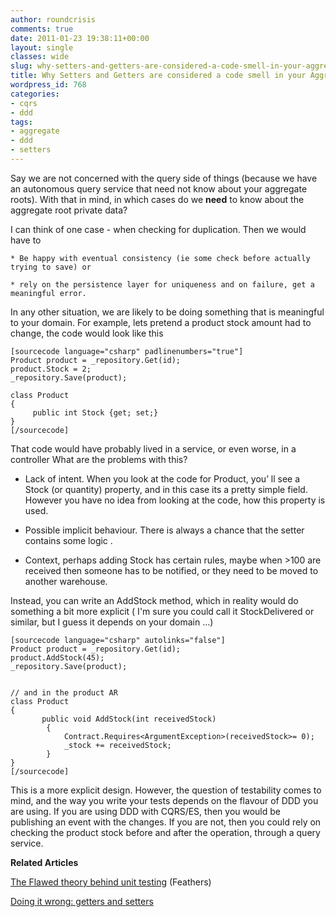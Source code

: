 ```yaml
---
author: roundcrisis
comments: true
date: 2011-01-23 19:38:11+00:00
layout: single
classes: wide
slug: why-setters-and-getters-are-considered-a-code-smell-in-your-aggregate-roots
title: Why Setters and Getters are considered a code smell in your Aggregate Roots
wordpress_id: 768
categories:
- cqrs
- ddd
tags:
- aggregate
- ddd
- setters
---
```


Say we are not concerned with the query side of things (because we have an autonomous query service that need not know about your aggregate roots). With that in mind, in which cases do we **need** to know about the aggregate root private data?

 

I can think of one case - when checking for duplication. Then we would have to 

 

       
    * Be happy with eventual consistency (ie some check before actually trying to save) or 
     
    * rely on the persistence layer for uniqueness and on failure, get a meaningful error. 
    

In any other situation, we are likely to be doing something that is meaningful to your domain. For example, lets pretend a product stock amount had to change, the code would look like this

 
    
    
    [sourcecode language="csharp" padlinenumbers="true"]
    Product product = _repository.Get(id);
    product.Stock = 2;
    _repository.Save(product);
    
    class Product
    {
         public int Stock {get; set;}
    }
    [/sourcecode]
    








That code would have probably lived in a service, or even worse, in a controller What are the problems with this?






  
  * Lack of intent. When you look at the code for Product, you’ ll see a Stock (or quantity) property, and in this case its a pretty simple field. However you have no idea from looking at the code, how this property is used. 


  
  * Possible implicit behaviour. There is always a chance that the setter contains some logic . 


  
  * Context, perhaps adding Stock has certain rules, maybe when >100 are received then someone has to be notified, or they need to be moved to another warehouse. 





Instead, you can write an AddStock method, which in reality would do something a bit more explicit ( I'm sure you could call it StockDelivered or similar, but I guess it depends on your domain …)






    
    
    [sourcecode language="csharp" autolinks="false"]
    Product product = _repository.Get(id);
    product.AddStock(45);
    _repository.Save(product);
    
    
    // and in the product AR
    class Product
    {
           public void AddStock(int receivedStock)
    		{
    			Contract.Requires<ArgumentException>(receivedStock>= 0);
    		   	_stock += receivedStock;
    		}
    }
    [/sourcecode]
    










This is a more explicit design. However, the question of testability comes to mind, and the way you write your tests depends on the flavour of DDD you are using. If you are using DDD with CQRS/ES, then you would be publishing an event with the changes. If you are not, then you could rely on checking the product stock before and after the operation, through a query service. 









**Related Articles**





[The Flawed theory behind unit testing](http://michaelfeathers.typepad.com/michael_feathers_blog/2008/06/the-flawed-theo.html) (Feathers)





[Doing it wrong: getters and setters](http://typicalprogrammer.com/?p=23)
